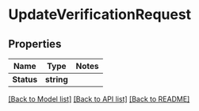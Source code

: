 # UpdateVerificationRequest

## Properties
Name | Type | Notes
------------ | ------------- | -------------
**Status** | **string** | 

[[Back to Model list]](../README.md#documentation-for-models) [[Back to API list]](../README.md#documentation-for-api-endpoints) [[Back to README]](../README.md)


